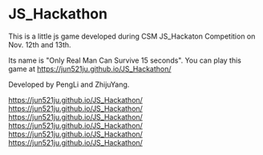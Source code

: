 # JS_Hackathon

This is a little js game developed during CSM JS_Hackaton Competition on Nov. 12th and 13th.

Its name is "Only Real Man Can Survive 15 seconds". You can play this game at https://jun521ju.github.io/JS_Hackathon/

Developed by PengLi and ZhijuYang.


 https://jun521ju.github.io/JS_Hackathon/
 https://jun521ju.github.io/JS_Hackathon/
 https://jun521ju.github.io/JS_Hackathon/
 https://jun521ju.github.io/JS_Hackathon/
 https://jun521ju.github.io/JS_Hackathon/
 https://jun521ju.github.io/JS_Hackathon/
